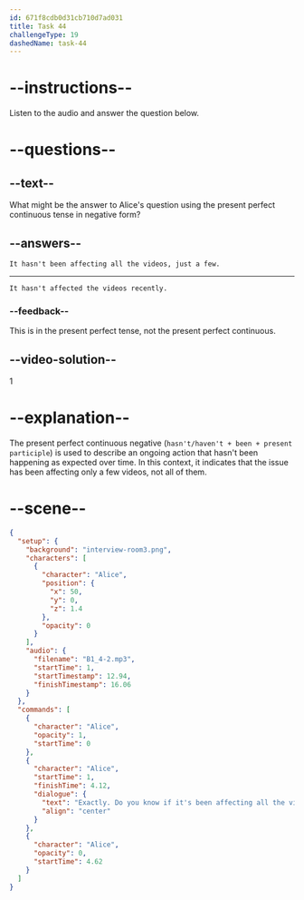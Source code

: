 ```yaml
---
id: 671f8cdb0d31cb710d7ad031
title: Task 44
challengeType: 19
dashedName: task-44
---
```


<!-- (Audio) Alice: Exactly. Do you know if it’s been affecting all the videos or just a few? -->

<!-- SPEAKING -->

# --instructions--

Listen to the audio and answer the question below.

# --questions--

## --text--

What might be the answer to Alice's question using the present perfect continuous tense in negative form?

## --answers--

`It hasn't been affecting all the videos, just a few.`

---

`It hasn't affected the videos recently.`

### --feedback--

This is in the present perfect tense, not the present perfect continuous.

## --video-solution--

1

# --explanation--

The present perfect continuous negative (`hasn't/haven't + been + present participle`) is used to describe an ongoing action that hasn't been happening as expected over time. In this context, it indicates that the issue has been affecting only a few videos, not all of them.

# --scene--

```json
{
  "setup": {
    "background": "interview-room3.png",
    "characters": [
      {
        "character": "Alice",
        "position": {
          "x": 50,
          "y": 0,
          "z": 1.4
        },
        "opacity": 0
      }
    ],
    "audio": {
      "filename": "B1_4-2.mp3",
      "startTime": 1,
      "startTimestamp": 12.94,
      "finishTimestamp": 16.06
    }
  },
  "commands": [
    {
      "character": "Alice",
      "opacity": 1,
      "startTime": 0
    },
    {
      "character": "Alice",
      "startTime": 1,
      "finishTime": 4.12,
      "dialogue": {
        "text": "Exactly. Do you know if it's been affecting all the videos or just a few?",
        "align": "center"
      }
    },
    {
      "character": "Alice",
      "opacity": 0,
      "startTime": 4.62
    }
  ]
}
```
